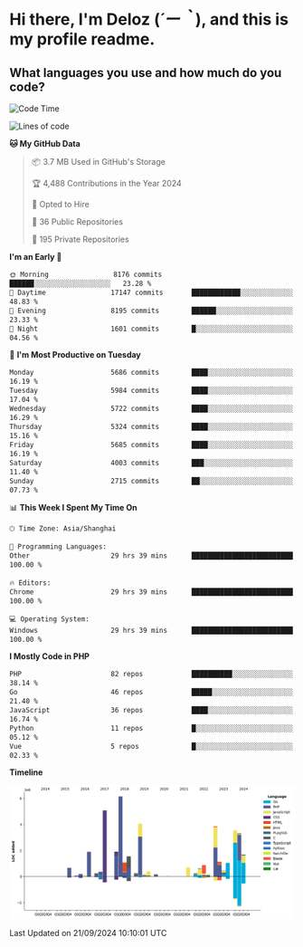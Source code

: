# **Hi there, I'm Deloz (*´ー｀*), and this is my profile readme.**

## **What languages you use and how much do you code?**

<!--START_SECTION:waka-->
![Code Time](http://img.shields.io/badge/Code%20Time-4%2C682%20hrs%2036%20mins-blue)

![Lines of code](https://img.shields.io/badge/From%20Hello%20World%20I%27ve%20Written-42.0%20million%20lines%20of%20code-blue)

**🐱 My GitHub Data** 

> 📦 3.7 MB Used in GitHub's Storage 
 > 
> 🏆 4,488 Contributions in the Year 2024
 > 
> 💼 Opted to Hire
 > 
> 📜 36 Public Repositories 
 > 
> 🔑 195 Private Repositories 
 > 
**I'm an Early 🐤** 

```text
🌞 Morning                8176 commits        ██████░░░░░░░░░░░░░░░░░░░   23.28 % 
🌆 Daytime                17147 commits       ████████████░░░░░░░░░░░░░   48.83 % 
🌃 Evening                8195 commits        ██████░░░░░░░░░░░░░░░░░░░   23.33 % 
🌙 Night                  1601 commits        █░░░░░░░░░░░░░░░░░░░░░░░░   04.56 % 
```
📅 **I'm Most Productive on Tuesday** 

```text
Monday                   5686 commits        ████░░░░░░░░░░░░░░░░░░░░░   16.19 % 
Tuesday                  5984 commits        ████░░░░░░░░░░░░░░░░░░░░░   17.04 % 
Wednesday                5722 commits        ████░░░░░░░░░░░░░░░░░░░░░   16.29 % 
Thursday                 5324 commits        ████░░░░░░░░░░░░░░░░░░░░░   15.16 % 
Friday                   5685 commits        ████░░░░░░░░░░░░░░░░░░░░░   16.19 % 
Saturday                 4003 commits        ███░░░░░░░░░░░░░░░░░░░░░░   11.40 % 
Sunday                   2715 commits        ██░░░░░░░░░░░░░░░░░░░░░░░   07.73 % 
```


📊 **This Week I Spent My Time On** 

```text
🕑︎ Time Zone: Asia/Shanghai

💬 Programming Languages: 
Other                    29 hrs 39 mins      █████████████████████████   100.00 % 

🔥 Editors: 
Chrome                   29 hrs 39 mins      █████████████████████████   100.00 % 

💻 Operating System: 
Windows                  29 hrs 39 mins      █████████████████████████   100.00 % 
```

**I Mostly Code in PHP** 

```text
PHP                      82 repos            ██████████░░░░░░░░░░░░░░░   38.14 % 
Go                       46 repos            █████░░░░░░░░░░░░░░░░░░░░   21.40 % 
JavaScript               36 repos            ████░░░░░░░░░░░░░░░░░░░░░   16.74 % 
Python                   11 repos            █░░░░░░░░░░░░░░░░░░░░░░░░   05.12 % 
Vue                      5 repos             █░░░░░░░░░░░░░░░░░░░░░░░░   02.33 % 
```



**Timeline**

![Lines of Code chart](https://raw.githubusercontent.com/deloz/deloz/main/assets/bar_graph.png)


 Last Updated on 21/09/2024 10:10:01 UTC
<!--END_SECTION:waka-->
